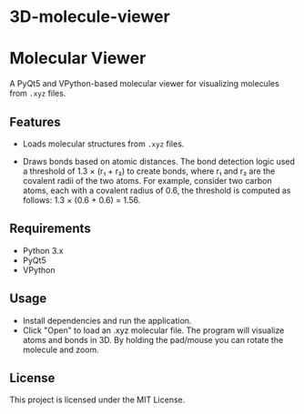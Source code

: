 # 3D-molecule-viewer
# Molecular Viewer

A PyQt5 and VPython-based molecular viewer for visualizing molecules from `.xyz` files.

## Features
- Loads molecular structures from `.xyz` files.

- Draws bonds based on atomic distances. The bond detection logic used a threshold of 1.3 × (r₁ + r₂) to create bonds, where r₁ and r₂ are the covalent radii of the two atoms. For example, consider two carbon atoms, each with a covalent radius of 0.6, the threshold is computed as follows: 1.3 × (0.6 + 0.6) = 1.56.

## Requirements
- Python 3.x
- PyQt5
- VPython

## Usage
- Install dependencies and run the application.
- Click "Open" to load an .xyz molecular file.
The program will visualize atoms and bonds in 3D. By holding the pad/mouse you can rotate the molecule and zoom.

## License
This project is licensed under the MIT License.
